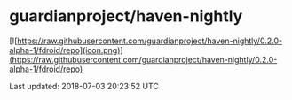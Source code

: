 
# guardianproject/haven-nightly

[![https://raw.githubusercontent.com/guardianproject/haven-nightly/0.2.0-alpha-1/fdroid/repo](icon.png)](https://raw.githubusercontent.com/guardianproject/haven-nightly/0.2.0-alpha-1/fdroid/repo)

Last updated: 2018-07-03 20:23:52 UTC
